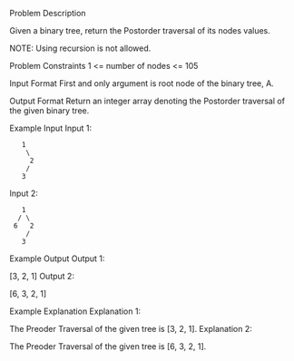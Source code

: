 Problem Description

Given a binary tree, return the Postorder traversal of its nodes values.

NOTE: Using recursion is not allowed.

Problem Constraints
1 <= number of nodes <= 105

Input Format
First and only argument is root node of the binary tree, A.

Output Format
Return an integer array denoting the Postorder traversal of the given binary tree.

Example Input
Input 1:

```
   1
    \
     2
    /
   3
```

Input 2:

```
   1
  / \
 6   2
    /
   3
```

Example Output
Output 1:

[3, 2, 1]
Output 2:

[6, 3, 2, 1]

Example Explanation
Explanation 1:

The Preoder Traversal of the given tree is [3, 2, 1].
Explanation 2:

The Preoder Traversal of the given tree is [6, 3, 2, 1].
